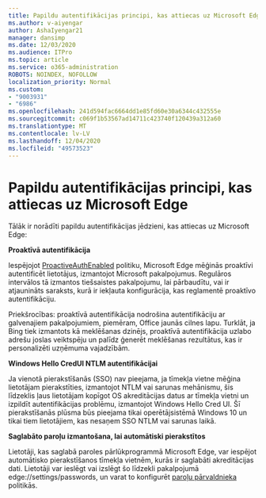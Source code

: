 ```yaml
---
title: Papildu autentifikācijas principi, kas attiecas uz Microsoft Edge
ms.author: v-aiyengar
author: AshaIyengar21
manager: dansimp
ms.date: 12/03/2020
ms.audience: ITPro
ms.topic: article
ms.service: o365-administration
ROBOTS: NOINDEX, NOFOLLOW
localization_priority: Normal
ms.custom:
- "9003931"
- "6986"
ms.openlocfilehash: 241d594fac6664dd1e85fd60e30a6344c432555e
ms.sourcegitcommit: c069f1b53567ad14711c423740f120439a312a60
ms.translationtype: MT
ms.contentlocale: lv-LV
ms.lasthandoff: 12/04/2020
ms.locfileid: "49573523"
---
```

# <a name="advanced-authentication-concepts-applicable-to-microsoft-edge"></a>Papildu autentifikācijas principi, kas attiecas uz Microsoft Edge

Tālāk ir norādīti papildu autentifikācijas jēdzieni, kas attiecas uz Microsoft Edge:

**Proaktīvā autentifikācija**

Iespējojot [ProactiveAuthEnabled](https://go.microsoft.com/fwlink/?linkid=2134621) politiku, Microsoft Edge mēģinās proaktīvi autentificēt lietotājus, izmantojot Microsoft pakalpojumus. Regulāros intervālos tā izmantos tiešsaistes pakalpojumu, lai pārbaudītu, vai ir atjaunināts saraksts, kurā ir iekļauta konfigurācija, kas reglamentē proaktīvo autentifikāciju.

Priekšrocības: proaktīvā autentifikācija nodrošina autentifikāciju ar galvenajiem pakalpojumiem, piemēram, Office jaunās cilnes lapu. Turklāt, ja Bing tiek izmantots kā meklēšanas dzinējs, proaktīvā autentifikācija uzlabo adrešu joslas veiktspēju un palīdz ģenerēt meklēšanas rezultātus, kas ir personalizēti uzņēmuma vajadzībām.

**Windows Hello CredUI NTLM autentifikācijai**

Ja vienotā pierakstīšanās (SSO) nav pieejama, ja tīmekļa vietne mēģina lietotājam pierakstīties, izmantojot NTLM vai sarunas mehānismu, šis līdzeklis ļaus lietotājam kopīgot OS akreditācijas datus ar tīmekļa vietni un izpildīt autentifikācijas problēmu, izmantojot Windows Hello Cred UI. Šī pierakstīšanās plūsma būs pieejama tikai operētājsistēmā Windows 10 un tikai tiem lietotājiem, kas nesaņem SSO NTLM vai sarunas laikā.

**Saglabāto paroļu izmantošana, lai automātiski pierakstītos**

Lietotāji, kas saglabā paroles pārlūkprogrammā Microsoft Edge, var iespējot automātisko pierakstīšanos tīmekļa vietnēm, kurās ir saglabāti akreditācijas dati. Lietotāji var ieslēgt vai izslēgt šo līdzekli pakalpojumā edge://settings/passwords, un varat to konfigurēt [paroļu pārvaldnieka](https://go.microsoft.com/fwlink/?linkid=2134622) politikās.
